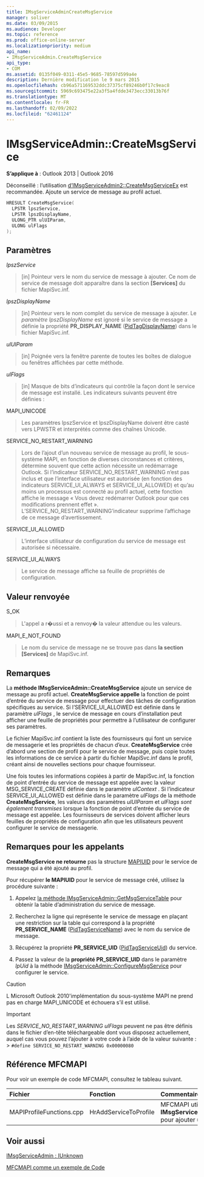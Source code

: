 ```yaml
---
title: IMsgServiceAdminCreateMsgService
manager: soliver
ms.date: 03/09/2015
ms.audience: Developer
ms.topic: reference
ms.prod: office-online-server
ms.localizationpriority: medium
api_name:
- IMsgServiceAdmin.CreateMsgService
api_type:
- COM
ms.assetid: 0135f049-0311-45e5-9685-78597d599a4e
description: Dernière modification le 9 mars 2015
ms.openlocfilehash: cb96a571169532ddc37375cf89246b0f17c9eac8
ms.sourcegitcommit: 5969c693475e22a3f5a4fdde3473ecc33013b76f
ms.translationtype: MT
ms.contentlocale: fr-FR
ms.lasthandoff: 02/09/2022
ms.locfileid: "62461124"
---
```

# <a name="imsgserviceadmincreatemsgservice"></a>IMsgServiceAdmin::CreateMsgService

  
  
**S’applique à** : Outlook 2013 | Outlook 2016 
  
Déconseillé : l’utilisation [d’IMsgServiceAdmin2::CreateMsgServiceEx](imsgserviceadmin2-createmsgserviceex.md) est recommandée. Ajoute un service de message au profil actuel. 
  
```cpp
HRESULT CreateMsgService(
  LPSTR lpszService,
  LPSTR lpszDisplayName,
  ULONG_PTR ulUIParam,
  ULONG ulFlags    
);
```

## <a name="parameters"></a>Paramètres

 _lpszService_
  
> [in] Pointeur vers le nom du service de message à ajouter. Ce nom de service de message doit apparaître dans la section **[Services]** du fichier MapiSvc.inf. 
    
 _lpszDisplayName_
  
> [in] Pointeur vers le nom complet du service de message à ajouter. Le  _paramètre lpszDisplayName_ est ignoré si le service de message a définie la propriété **PR_DISPLAY_NAME** ([PidTagDisplayName](pidtagdisplayname-canonical-property.md)) dans le fichier MapiSvc.inf.
    
 _ulUIParam_
  
> [in] Poignée vers la fenêtre parente de toutes les boîtes de dialogue ou fenêtres affichées par cette méthode.
    
 _ulFlags_
  
> [in] Masque de bits d’indicateurs qui contrôle la façon dont le service de message est installé. Les indicateurs suivants peuvent être définies :
    
MAPI_UNICODE
  
> Les paramètres lpszService et lpszDisplayName doivent être casté vers LPWSTR et interprétés comme des chaînes Unicode.
    
SERVICE_NO_RESTART_WARNING
  
> Lors de l’ajout d’un nouveau service de message au profil, le sous-système MAPI, en fonction de diverses circonstances et critères, détermine souvent que cette action nécessite un redémarrage Outlook. Si l’indicateur SERVICE_NO_RESTART_WARNING n’est pas inclus et que l’interface utilisateur est autorisée (en fonction des indicateurs SERVICE_UI_ALWAYS et SERVICE_UI_ALLOWED) et qu’au moins un processus est connecté au profil actuel, cette fonction affiche le message « Vous devez redémarrer Outlook pour que ces modifications prennent effet ». L’SERVICE_NO_RESTART_WARNING’indicateur supprime l’affichage de ce message d’avertissement.
    
SERVICE_UI_ALLOWED
  
> L’interface utilisateur de configuration du service de message est autorisée si nécessaire.
    
SERVICE_UI_ALWAYS 
  
> Le service de message affiche sa feuille de propriétés de configuration.
    
## <a name="return-value"></a>Valeur renvoyée

S_OK 
  
> L'appel a r�ussi et a renvoy� la valeur attendue ou les valeurs.
    
MAPI_E_NOT_FOUND 
  
> Le nom du service de message ne se trouve pas dans **la section [Services]** de MapiSvc.inf. 
    
## <a name="remarks"></a>Remarques

La **méthode IMsgServiceAdmin::CreateMsgService** ajoute un service de message au profil actuel. **CreateMsgService appelle** la fonction de point d’entrée du service de message pour effectuer des tâches de configuration spécifiques au service. Si l’SERVICE_UI_ALLOWED est définie dans le paramètre _ulFlags_ , le service de message en cours d’installation peut afficher une feuille de propriétés pour permettre à l’utilisateur de configurer ses paramètres. 
  
Le fichier MapiSvc.inf contient la liste des fournisseurs qui font un service de messagerie et les propriétés de chacun d’eux. **CreateMsgService** crée d’abord une section de profil pour le service de message, puis copie toutes les informations de ce service à partir du fichier MapiSvc.inf dans le profil, créant ainsi de nouvelles sections pour chaque fournisseur. 
  
Une fois toutes les informations copiées à partir de MapiSvc.inf, la fonction de point d’entrée du service de message est appelée avec la valeur MSG_SERVICE_CREATE définie dans le paramètre _ulContext_ . Si l’indicateur SERVICE_UI_ALLOWED est définie dans le paramètre _ulFlags_ de la méthode **CreateMsgService**, les valeurs des paramètres _ulUIParam_ et _ulFlags sont également transmises_ lorsque la fonction de point d’entrée du service de message est appelée. Les fournisseurs de services doivent afficher leurs feuilles de propriétés de configuration afin que les utilisateurs peuvent configurer le service de messagerie. 
  
## <a name="notes-to-callers"></a>Remarques pour les appelants

 **CreateMsgService ne retourne** pas la structure [MAPIUID](mapiuid.md) pour le service de message qui a été ajouté au profil. 
  
Pour récupérer **le MAPIUID** pour le service de message créé, utilisez la procédure suivante : 
  
1. Appelez [la méthode IMsgServiceAdmin::GetMsgServiceTable](imsgserviceadmin-getmsgservicetable.md) pour obtenir la table d’administration du service de message. 
    
2. Recherchez la ligne qui représente le service de message en plaçant une restriction sur la table qui correspond à la propriété **PR_SERVICE_NAME** ([PidTagServiceName](pidtagservicename-canonical-property.md)) avec le nom du service de message. 
    
3. Récupérez la propriété **PR_SERVICE_UID** ([PidTagServiceUid](pidtagserviceuid-canonical-property.md)) du service. 
    
4. Passez la valeur de la **propriété PR_SERVICE_UID** dans le paramètre _lpUid_ à la méthode [IMsgServiceAdmin::ConfigureMsgService](imsgserviceadmin-configuremsgservice.md) pour configurer le service. 
    
> [!CAUTION]
> L Microsoft Outlook 2010'implémentation du sous-système MAPI ne prend pas en charge MAPI_UNICODE et échouera s’il est utilisé. 
  
> [!IMPORTANT]
> Les  _SERVICE_NO_RESTART_WARNING ulFlags_ peuvent ne pas être définis dans le fichier d’en-tête téléchargeable dont vous disposez actuellement, auquel cas vous pouvez l’ajouter à votre code à l’aide de la valeur suivante : >  `#define SERVICE_NO_RESTART_WARNING 0x00000080`
  
## <a name="mfcmapi-reference"></a>Référence MFCMAPI

Pour voir un exemple de code MFCMAPI, consultez le tableau suivant.
  
|**Fichier**|**Fonction**|**Commentaire**|
|:-----|:-----|:-----|
|MAPIProfileFunctions.cpp  <br/> |HrAddServiceToProfile  <br/> |MFCMAPI utilise la **méthode IMsgServiceAdmin::CreateMsgService** pour ajouter un service à un profil.  <br/> |
   
## <a name="see-also"></a>Voir aussi



[IMsgServiceAdmin : IUnknown](imsgserviceadminiunknown.md)


[MFCMAPI comme un exemple de Code](mfcmapi-as-a-code-sample.md)

